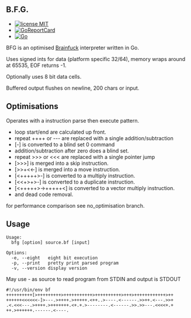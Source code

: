 ## B.F.G.

* [![license MIT](https://img.shields.io/badge/license-MIT-brightgreen.svg)](https://opensource.org/licenses/MIT)
* [![GoReportCard](https://goreportcard.com/badge/github.com/tristanmorgan/bfg)](https://goreportcard.com/report/github.com/tristanmorgan/bfg)
* [![Go](https://github.com/tristanmorgan/bfg/actions/workflows/go-test-build.yml/badge.svg)](https://github.com/tristanmorgan/bfg/actions/workflows/go-test-build.yml)

BFG is an optimised [Brainfuck](https://esolangs.org/wiki/Brainfuck) interpreter written in Go.

Uses signed ints for data (platform specific 32/64), memory wraps around at 65535, EOF returns -1.

Optionally uses 8 bit data cells.

Buffered output flushes on newline, 200 chars or input.

## Optimisations

Operates with a instruction parse then execute pattern.

 * loop start/end are calculated up front.
 * repeat ++++ or --- are replaced with a single addition/subtraction
 * [-] is converted to a blind set 0 command
 * addition/subtraction after zero does a blind set.
 * repeat >>> or <<< are replaced with a single pointer jump
 * [>>>] is merged into a skip instruction.
 * [>>+<<-] is merged into a move instruction.
 * [<+++++>-] is converted to a multiply instruction.
 * [<<+>+>-] is converted to a duplicate instruction.
 * [<+++++>->+++++<] is converted to a vector multiply instruction.
 * and dead code removal.

for performance comparison see no_optimisation branch.

## Usage

    Usage:
      bfg [option] source.bf [input]
    
    Options:
      -e, --eight	eight bit execution
      -p, --print	pretty print parsed program
      -v, --version	display version

May use - as source to read program from STDIN and output is STDOUT

    #!/usr/bin/env bf
    ++++++++++[>+++++++++>+++++++++++>++++++++++>+++>++++++++++++>++
    ++++++<<<<<<-]>---.>++++.>+++++.<++..>----.<------.>>++.<---.>>+
    .<.<<<---.>++++.>+++++++.<+.+.>--------.<------.>>.>>---.<<<<+.+
    ++.>++++++.------.<----.
